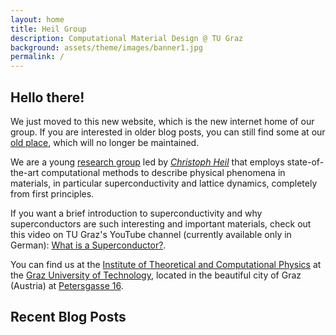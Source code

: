 ```yaml
---
layout: home
title: Heil Group
description: Computational Material Design @ TU Graz
background: assets/theme/images/banner1.jpg
permalink: /
---
```


## Hello there!
We just moved to this new website, which is the new internet home of our group. If you are interested in older blog posts, you can still find some at our [old place](https://chheil.wordpress.com/), which will no longer be maintained.

We are a young [research group](/team/) led by [*Christoph Heil*](/pi_cv/) that employs state-of-the-art computational methods to describe physical phenomena in materials, in particular superconductivity and lattice dynamics, completely from first principles.

If you want a brief introduction to superconductivity and why superconductors are such interesting and important materials, check out this video on TU Graz's YouTube channel (currently available only in German): [What is a Superconductor?](https://www.youtube.com/watch?v=l4u-GYTrByU).

You can find us at the [Institute of Theoretical and Computational Physics](https://www.tugraz.at/institute/itpcp/home) at the [Graz University of Technology](https://tugraz.at), located in the beautiful city of Graz (Austria) at [Petersgasse 16](https://maps.app.goo.gl/MvZYhHWpL2VfXY6a9).

## Recent Blog Posts

